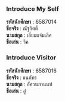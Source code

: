 ### Introduce My Self
**รหัสนักศึกษา**  : 6587014<br>
**ชื่อจริง** : ณัฐกิตติ์<br>
**นามสกุล** : เอี่ยมแจ่มเลิศ<br>
**ชื่อเล่น** : วิค<br>

### Introduce Visitor
**รหัสนักศึกษา**  : 6587016<br>
**ชื่อจริง** : ธนภัทร<br>
**นามสกุล** : อัศวนภานนท์<br>
**ชื่อเล่น** : อู๋<br>